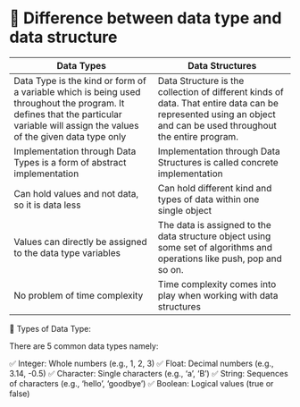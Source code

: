 ﻿# 🧠 Difference between data type and data structure

|Data Types|	Data Structures|
|----------|-------------------|
|Data Type is the kind or form of a variable which is being used throughout the program. It defines that the particular variable will assign the values of the given data type only|	Data Structure is the collection of different kinds of data. That entire data can be represented using an object and can be used throughout the entire program.|
|Implementation through Data Types is a form of abstract implementation|	Implementation through Data Structures is called concrete implementation|
|Can hold values and not data, so it is data less|	Can hold different kind and types of data within one single object|
|Values can directly be assigned to the data type variables	|The data is assigned to the data structure object using some set of algorithms and operations like push, pop and so on.|
|No problem of time complexity	| Time complexity comes into play when working with data structures|

📌 Types of Data Type:

There are 5 common data types namely:

✅ Integer: Whole numbers (e.g., 1, 2, 3)
✅ Float: Decimal numbers (e.g., 3.14, -0.5)
✅ Character: Single characters (e.g., ‘a’, ‘B’)
✅ String: Sequences of characters (e.g., ‘hello’, ‘goodbye’)
✅ Boolean: Logical values (true or false)


